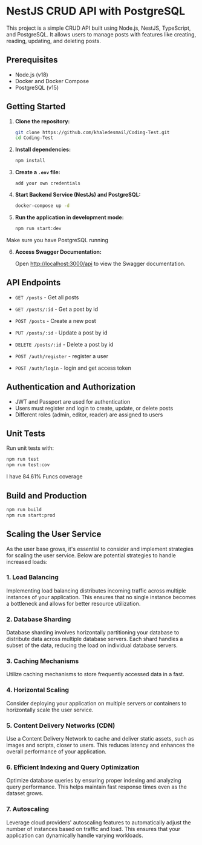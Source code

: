 # NestJS CRUD API with PostgreSQL

This project is a simple CRUD API built using Node.js, NestJS, TypeScript, and PostgreSQL. It allows users to manage posts with features like creating, reading, updating, and deleting posts.

## Prerequisites

- Node.js (v18)
- Docker and Docker Compose
- PostgreSQL (v15)

## Getting Started

1. **Clone the repository:**

    ```bash
    git clone https://github.com/khaledesmail/Coding-Test.git
    cd Coding-Test
    ```

2. **Install dependencies:**

    ```bash
    npm install
    ```

3. **Create a `.env` file:**

    ```env
    add your own credentials
    ```

4. **Start Backend Service (NestJs) and PostgreSQL:**

    ```bash
    docker-compose up -d
    ```

5. **Run the application in development mode:**

    ```bash
    npm run start:dev
    ```
Make sure you have PostgreSQL running

6. **Access Swagger Documentation:**

    Open [http://localhost:3000/api](http://localhost:3000/api) to view the Swagger documentation.

## API Endpoints

- `GET /posts` - Get all posts
- `GET /posts/:id` - Get a post by id
- `POST /posts` - Create a new post
- `PUT /posts/:id` - Update a post by id
- `DELETE /posts/:id` - Delete a post by id

- `POST /auth/register` - register a user
- `POST /auth/login` - login and get access token

## Authentication and Authorization

- JWT and Passport are used for authentication
- Users must register and login to create, update, or delete posts
- Different roles (admin, editor, reader) are assigned to users

## Unit Tests

Run unit tests with:

```bash
npm run test
npm run test:cov
```
I have 84.61% Funcs coverage

##  Build and Production
```bash
npm run build
npm run start:prod
```

## Scaling the User Service

As the user base grows, it's essential to consider and implement strategies for scaling the user service. Below are potential strategies to handle increased loads:

### 1. Load Balancing

Implementing load balancing distributes incoming traffic across multiple instances of your application. This ensures that no single instance becomes a bottleneck and allows for better resource utilization.

### 2. Database Sharding

Database sharding involves horizontally partitioning your database to distribute data across multiple database servers. Each shard handles a subset of the data, reducing the load on individual database servers.

### 3. Caching Mechanisms

Utilize caching mechanisms to store frequently accessed data in a fast.

### 4. Horizontal Scaling

Consider deploying your application on multiple servers or containers to horizontally scale the user service.

### 5. Content Delivery Networks (CDN)

Use a Content Delivery Network to cache and deliver static assets, such as images and scripts, closer to users. This reduces latency and enhances the overall performance of your application.

### 6. Efficient Indexing and Query Optimization

Optimize database queries by ensuring proper indexing and analyzing query performance. This helps maintain fast response times even as the dataset grows.

### 7. Autoscaling

Leverage cloud providers' autoscaling features to automatically adjust the number of instances based on traffic and load. This ensures that your application can dynamically handle varying workloads.
